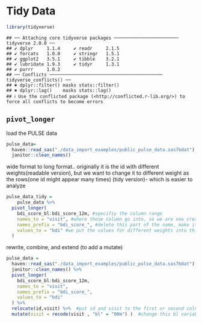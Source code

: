 Tidy Data
================

``` r
library(tidyverse)
```

    ## ── Attaching core tidyverse packages ──────────────────────── tidyverse 2.0.0 ──
    ## ✔ dplyr     1.1.4     ✔ readr     2.1.5
    ## ✔ forcats   1.0.0     ✔ stringr   1.5.1
    ## ✔ ggplot2   3.5.1     ✔ tibble    3.2.1
    ## ✔ lubridate 1.9.3     ✔ tidyr     1.3.1
    ## ✔ purrr     1.0.2     
    ## ── Conflicts ────────────────────────────────────────── tidyverse_conflicts() ──
    ## ✖ dplyr::filter() masks stats::filter()
    ## ✖ dplyr::lag()    masks stats::lag()
    ## ℹ Use the conflicted package (<http://conflicted.r-lib.org/>) to force all conflicts to become errors

## `pivot_longer`

load the PULSE data

``` r
pulse_data=
  haven::read_sas("./data_import_examples/public_pulse_data.sas7bdat") %>% 
  janitor::clean_names()
```

wide format to long format.. originally it is the id with different
weights(readable version), but we want to change it to different weight
as the rows(one id might appear many times) (tidy version)- which is
easier to analyze

``` r
pulse_data_tidy = 
    pulse_data %>% 
  pivot_longer(
    bdi_score_bl:bdi_score_12m, #specifiy the column range
    names_to = "visit", #where those column go into, so we are now creating a new column named visit for those original weight columns
    names_prefix = "bdi_score_", #delete this part of the name, make it clearer
    values_to = "bdi" #we put the values for different weights into this new columns
  )
```

rewrite, combine, and extend (to add a mutate)

``` r
pulse_data = 
  haven::read_sas("./data_import_examples/public_pulse_data.sas7bdat") %>% 
  janitor::clean_names() %>% 
  pivot_longer(
    bdi_score_bl:bdi_score_12m, 
    names_to = "visit", 
    names_prefix = "bdi_score_", 
    values_to = "bdi" 
  ) %>% 
  relocate(id,visit) %>%  #put id and visit to the first or second columns
  mutate(visit = recode(visit , "bl" = "00m") )  #change this bl variable into 00m
```
